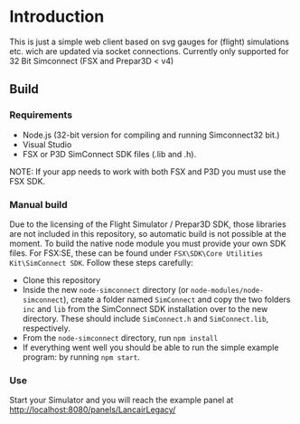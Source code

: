 # Introduction
This is just a simple web client based on svg gauges for (flight) simulations etc. wich are updated via socket connections.
Currently only supported for 32 Bit Simconnect (FSX and Prepar3D < v4)

## Build
### Requirements
* Node.js (32-bit version for compiling and running Simconnect32 bit.)
* Visual Studio
* FSX or P3D SimConnect SDK files (.lib and .h).

NOTE: If your app needs to work with both FSX and P3D you must use the FSX SDK.

### Manual build
Due to the licensing of the Flight Simulator / Prepar3D SDK, those libraries are not included in this repository, so automatic build is not possible at the moment.
To build the native node module you must provide your own SDK files. For FSX:SE, these can be found under `FSX\SDK\Core Utilities Kit\SimConnect SDK`. Follow these steps carefully:

* Clone this repository
* Inside the new `node-simconnect` directory (or `node-modules/node-simconnect`), create a folder named `SimConnect` and copy the two folders `inc` and `lib` from the SimConnect SDK installation over to the new directory. These should include `SimConnect.h` and `SimConnect.lib`, respectively.
* From the `node-simconnect` directory, run `npm install`
* If everything went well you should be able to run the simple example program: by running `npm start`.

### Use
Start your Simulator and you will reach the example panel at [http://localhost:8080/panels/LancairLegacy/](http://localhost:8080/panels/LancairLegacy/)
